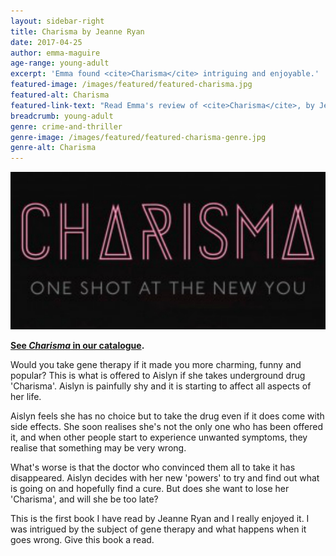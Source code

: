 ```yaml
---
layout: sidebar-right
title: Charisma by Jeanne Ryan
date: 2017-04-25
author: emma-maguire
age-range: young-adult
excerpt: 'Emma found <cite>Charisma</cite> intriguing and enjoyable.'
featured-image: /images/featured/featured-charisma.jpg
featured-alt: Charisma
featured-link-text: "Read Emma's review of <cite>Charisma</cite>, by Jeanne Ryan."
breadcrumb: young-adult
genre: crime-and-thriller
genre-image: /images/featured/featured-charisma-genre.jpg
genre-alt: Charisma
---
```


![Charisma](/images/featured/featured-charisma.jpg)

**[See <cite>Charisma</cite> in our catalogue](https://suffolk.spydus.co.uk/cgi-bin/spydus.exe/ENQ/OPAC/BIBENQ?BRN=2123357).**

Would you take gene therapy if it made you more charming, funny and popular? This is what is offered to Aislyn if she takes underground drug 'Charisma'. Aislyn is painfully shy and it is starting to affect all aspects of her life.

Aislyn feels she has no choice but to take the drug even if it does come with side effects. She soon realises she's not the only one who has been offered it, and when other people start to experience unwanted symptoms, they realise that something may be very wrong.

What's worse is that the doctor who convinced them all to take it has disappeared. Aislyn decides with her new 'powers' to try and find out what is going on and hopefully find a cure. But does she want to lose her 'Charisma', and will she be too late?

This is the first book I have read by Jeanne Ryan and I really enjoyed it. I was intrigued by the subject of gene therapy and what happens when it goes wrong. Give this book a read.
